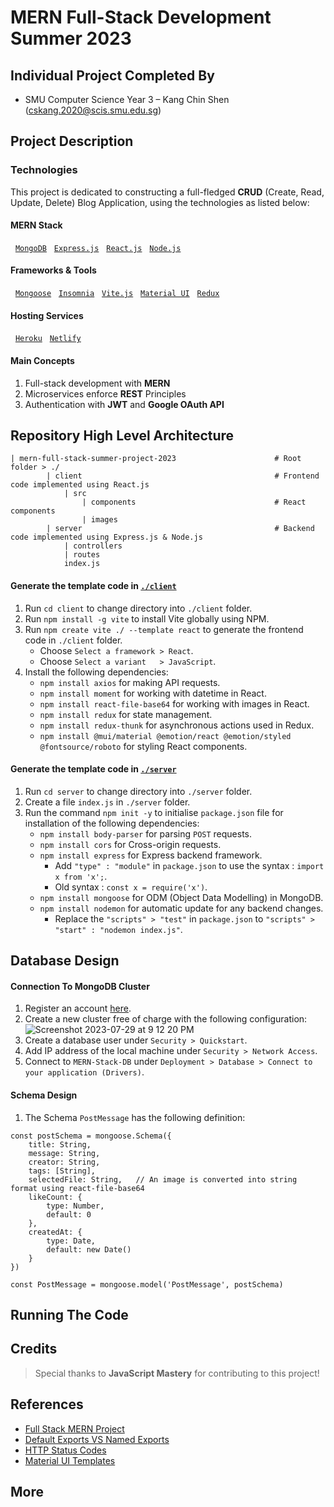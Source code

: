 # MERN Full-Stack Development Summer 2023

## Individual Project Completed By
* SMU Computer Science Year 3 – Kang Chin Shen (cskang.2020@scis.smu.edu.sg)

## Project Description
### Technologies 
This project is dedicated to constructing a full-fledged **CRUD** (Create, Read, Update, Delete) Blog Application, using the technologies as listed below:

#### MERN Stack
&nbsp;&nbsp;[`MongoDB`](https://www.mongodb.com)
&nbsp;&nbsp;[`Express.js`](https://expressjs.com) 
&nbsp;&nbsp;[`React.js`](https://react.dev/)
&nbsp;&nbsp;[`Node.js`](https://nodejs.org)

#### Frameworks & Tools
&nbsp;&nbsp;[`Mongoose`](https://mongoosejs.com/)
&nbsp;&nbsp;[`Insomnia`](https://insomnia.rest/download)
&nbsp;&nbsp;[`Vite.js`](https://vitejs.dev/)
&nbsp;&nbsp;[`Material UI`](https://mui.com/)
&nbsp;&nbsp;[`Redux`](https://react-redux.js.org)

#### Hosting Services
&nbsp;&nbsp;[`Heroku`](https://www.heroku.com/)
&nbsp;&nbsp;[`Netlify`](https://www.netlify.com/?attr=homepage-modal)

#### Main Concepts
1. Full-stack development with **MERN** 
2. Microservices enforce **REST** Principles
3. Authentication with **JWT** and **Google OAuth API**

## Repository High Level Architecture
```
| mern-full-stack-summer-project-2023                      # Root folder > ./
        | client                                           # Frontend code implemented using React.js
            | src
                | components                               # React components
                | images
        | server                                           # Backend code implemented using Express.js & Node.js
            | controllers
            | routes
            index.js
```

#### Generate the template code in [`./client`]()
1. Run `cd client` to change directory into `./client` folder.
2. Run `npm install -g vite` to install Vite globally using NPM.
3. Run `npm create vite ./ --template react` to generate the frontend code in `./client` folder.
    * Choose `Select a framework > React`.
    * Choose `Select a variant   > JavaScript`.
4. Install the following dependencies:
    * `npm install axios` for making API requests.
    * `npm install moment` for working with datetime in React.
    * `npm install react-file-base64` for working with images in React.
    * `npm install redux` for state management.
    * `npm install redux-thunk` for asynchronous actions used in Redux.
    * `npm install @mui/material @emotion/react @emotion/styled @fontsource/roboto` for styling React components.

#### Generate the template code in [`./server`]()
1. Run `cd server` to change directory into `./server` folder.
2. Create a file `index.js` in `./server` folder.
3. Run the command `npm init -y` to initialise `package.json` file for installation of the following dependencies:
   * `npm install body-parser` for parsing `POST` requests.
   * `npm install cors` for Cross-origin requests.
   * `npm install express` for Express backend framework.
     * Add `"type" : "module"` in `package.json` to use the syntax : `import x from 'x';`.
     * Old syntax : `const x = require('x')`.
   * `npm install mongoose` for ODM (Object Data Modelling) in MongoDB. 
   * `npm install nodemon` for automatic update for any backend changes.
      * Replace the `"scripts" > "test"` in `package.json` to `"scripts" > "start" : "nodemon index.js"`.

## Database Design
#### Connection To MongoDB Cluster
1. Register an account [here](https://www.mongodb.com/cloud/atlas/register).
2. Create a new cluster free of charge with the following configuration:
![Screenshot 2023-07-29 at 9 12 20 PM](https://github.com/cskang0121/mern-full-stack-summer-project-2023/assets/79074359/e9b4392a-467d-47a3-80ba-19c4a714fd69)
3. Create a database user under `Security > Quickstart`.
4. Add IP address of the local machine under `Security > Network Access`.
5. Connect to `MERN-Stack-DB` under `Deployment > Database > Connect to your application (Drivers)`.

#### Schema Design
1. The Schema `PostMessage` has the following definition:
```
const postSchema = mongoose.Schema({
    title: String,
    message: String,
    creator: String,
    tags: [String],
    selectedFile: String,   // An image is converted into string format using react-file-base64
    likeCount: {
        type: Number,
        default: 0
    },
    createdAt: {
        type: Date,
        default: new Date()
    }
})

const PostMessage = mongoose.model('PostMessage', postSchema)
```

   
## Running The Code

## Credits
> Special thanks to **JavaScript Mastery** for contributing to this project! 

## References
* [Full Stack MERN Project](https://www.youtube.com/watch?v=ngc9gnGgUdA&list=PL6QREj8te1P7VSwhrMf3D3Xt4V6_SRkhu&pp=iAQB)
* [Default Exports VS Named Exports](https://medium.com/@etherealm/named-export-vs-default-export-in-es6-affb483a0910)
* [HTTP Status Codes](https://www.restapitutorial.com/httpstatuscodes.html)
* [Material UI Templates](https://mui.com/material-ui/getting-started/templates/)
  
## More
